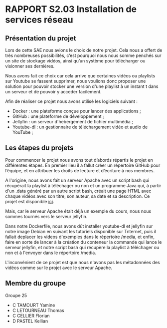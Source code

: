 # RAPPORT S2.03 Installation de services réseau

## Présentation du projet

Lors de cette SAE nous avions le choix de notre projet. Cela nous a offert de très nombreuses possibilités, c’est pourquoi nous nous somme penchés sur un site de stockage vidéos, ainsi qu’un système pour télécharger ou visionner ses dernières. 

Nous avons fait ce choix car cela arrive que certaines vidéos ou playlists sur Youtube se fassent supprimer, nous voulions donc proposer une solution pour pouvoir stocker une version d'une playlist à un instant t dans un serveur et de pouvoir y acceder facilement.

Afin de réaliser ce projet nous avons utilisé les logiciels suivant : 

- Docker : une plateforme conçue pour lancer des applications ;
- GitHub : une plateforme de développement ;
- Jellyfin : un serveur d'hebergement de fichier multimédia ;
- Youtube-dl : un gestionnaire de téléchargement vidéo et audio de YouTube ;

## Les étapes du projets

Pour commencer le projet nous avons tout d’abords répartis le projet en différentes étapes. En premier lieu il a fallut créer un répertoire GitHub pour l’équipe, et en attribuer les droits de lecture et d’écriture à nos membres. 

A l'origine, nous avons fait un serveur Apache avec un script bash qui récupèrait la playlist à téléchager ou non et un programme Java qui, à partir d'un .data généré par un autre script bash, créait une page HTML avec chaque vidéos avec son titre, son auteur, sa date et sa description. Ce projet est disponible [ici](https://github.com/YamineTamourt/Gproject).

Mais, car le serveur Apache était déjà un exemple du cours, nous nous sommes tournés vers le serveur jellyfin.

Dans notre Dockerfile, nous avons dût installer youtube-dl et jellyfin sur notre image Debian en suivant les tutoriels disponible sur Tnternet, puis il fallait deplacer les videos d'exemples dans le répertoire /media, et enfin, faire en sorte de lancer à la création du conteneur la commande qui lance le serveur jellyfin, et notre script bash qui récupère la playlist à téléchager ou non et à l'envoyer dans le répertoire /media.

L'inconvénient de ce projet est que nous n'avons pas les métadonnées des vidéos comme sur le projet avec le serveur Apache.

## Membre du groupe 

Groupe 25

- C TAMOURT Yamine
- C LETOURNEAU Thomas
- C CELLIER Florian
- D PASTEL Kellian
